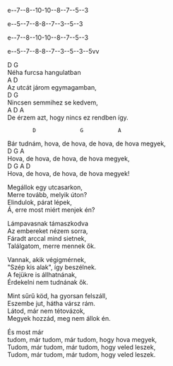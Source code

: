 e--7--8--10-10--8--7--5--3   
    
e--5--7--8-8--7--3--5--3   
    
e--7--8--10-10--8--7--5--3   
    
e--5--7--8-8--7--3--5--3--5vv   
    
D           G   
Néha furcsa hangulatban   
   A           D   
Az utcát járom egymagamban,   
D            G   
Nincsen semmihez se kedvem,   
    A              D                A   
De érzem azt, hogy nincs ez rendben így.   
    
            D              G           A   
Bár tudnám, hova, de hova, de hova, de hova megyek,   
D               G        A   
Hova, de hova, de hova, de hova megyek,   
D               G        A              D   
Hova, de hova, de hova, de hova megyek!   
    
Megállok egy utcasarkon,   
Merre tovább, melyik úton?   
Elindulok, párat lépek,   
Á, erre most miért menjek én?   
    
Lámpavasnak támaszkodva   
Az embereket nézem sorra,   
Fáradt arccal mind sietnek,   
Találgatom, merre mennek ők.   
    
Vannak, akik végigmérnek,   
"Szép kis alak", így beszélnek.   
A fejükre is állhatnának,   
Érdekelni nem tudnának ők.   
    
Mint sűrű köd, ha gyorsan felszáll,   
Eszembe jut, hátha vársz rám.   
Látod, már nem tétovázok,   
Megyek hozzád, meg nem állok én.   
    
És most már   
tudom, már tudom, már tudom, hogy hova megyek,   
Tudom, már tudom, már tudom, hogy veled leszek,   
Tudom, már tudom, már tudom, hogy veled leszek.   
